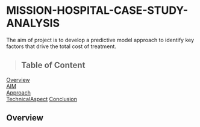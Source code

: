 # MISSION-HOSPITAL-CASE-STUDY-ANALYSIS
The aim of project is to develop a predictive model approach to identify key factors that drive the total cost of treatment.

> ## Table of Content

[Overview](#Overview)  
[AIM](#AIM)  
[Approach](#Approach)  
[TechnicalAspect](#TechnicalAspect) 
[Conclusion](#Conclusion)

## Overview




